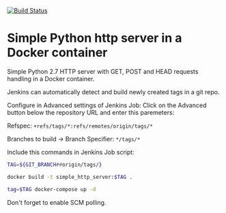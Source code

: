 [![Build Status](https://travis-ci.org/vensder/simple_http_server.svg?branch=master)](https://travis-ci.org/vensder/simple_http_server)

# Simple Python http server in a Docker container

Simple Python 2.7 HTTP server with GET, POST and HEAD requests handling in a Docker container.

Jenkins can automatically detect and build newly created tags in a git repo.

Configure in Advanced settings of Jenkins Job: 
Click on the Advanced button below the repository URL and enter this paremeters:

Refspec:
``+refs/tags/*:refs/remotes/origin/tags/*``


Branches to build -> Branch Specifier:
``*/tags/*``


Include this commands in Jenkins Job script:
```sh
TAG=${GIT_BRANCH##origin/tags/}

docker build -t simple_http_server:$TAG .

tag=$TAG docker-compose up -d
```
Don't forget to enable SCM polling.


